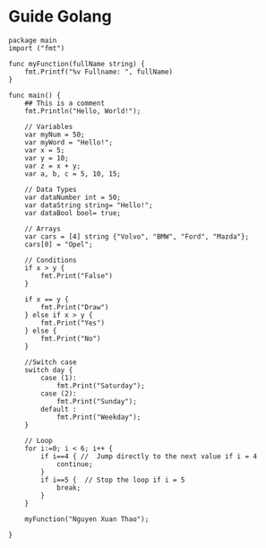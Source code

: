 # Guide Golang
    package main
    import ("fmt")

    func myFunction(fullName string) {
        fmt.Printf("%v Fullname: ", fullName)
    }

    func main() {
        ## This is a comment
        fmt.Println("Hello, World!");

        // Variables
        var myNum = 50;
        var myWord = "Hello!";
        var x = 5;
        var y = 10;
        var z = x + y;
        var a, b, c = 5, 10, 15;

        // Data Types
        var dataNumber int = 50;
        var dataString string= "Hello!";
        var dataBool bool= true;

        // Arrays
        var cars = [4] string {"Volvo", "BMW", "Ford", "Mazda"};
        cars[0] = "Opel";

        // Conditions
        if x > y { 
            fmt.Print("False") 
        }

        if x == y { 
            fmt.Print("Draw") 
        } else if x > y { 
            fmt.Print("Yes") 
        } else { 
            fmt.Print("No") 
        }

        //Switch case
        switch day { 
            case (1): 
                fmt.Print("Saturday");
            case (2): 
                fmt.Print("Sunday"); 
            default : 
                fmt.Print("Weekday");
        }

        // Loop
        for i:=0; i < 6; i++ { 
            if i==4 { //  Jump directly to the next value if i = 4
                continue;
            }
            if i==5 {  // Stop the loop if i = 5
                break;
            }
        }

        myFunction("Nguyen Xuan Thao");

    }
